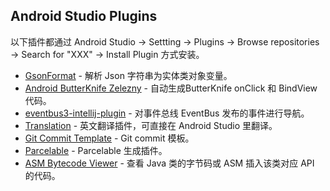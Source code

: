 
## Android Studio Plugins

以下插件都通过 Android Studio -> Settting -> Plugins -> Browse repositories -> Search for "XXX" -> Install Plugin 方式安装。

- [GsonFormat](https://github.com/zzz40500/GsonFormat) - 解析 Json 字符串为实体类对象变量。
- [Android ButterKnife Zelezny](https://github.com/avast/android-butterknife-zelezny) -  自动生成ButterKnife onClick 和 BindView 代码。
- [eventbus3-intellij-plugin](https://github.com/likfe/eventbus3-intellij-plugin) - 对事件总线 EventBus 发布的事件进行导航。
- [Translation](https://github.com/YiiGuxing/TranslationPlugin) - 英文翻译插件，可直接在 Android Studio 里翻译。
- [Git Commit Template](https://plugins.jetbrains.com/plugin/9861-git-commit-template) - Git commit 模板。
- [Parcelable](https://github.com/mcharmas/android-parcelable-intellij-plugin) - Parcelable 生成插件。
- [ASM Bytecode Viewer](https://plugins.jetbrains.com/plugin/10302-asm-bytecode-viewer/) - 查看 Java 类的字节码或 ASM 插入该类对应 API 的代码。

